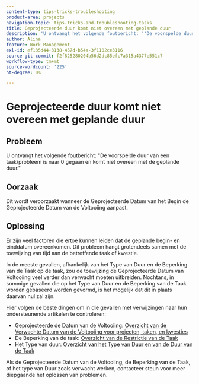 ```yaml
---
content-type: tips-tricks-troubleshooting
product-area: projects
navigation-topic: tips-tricks-and-troubleshooting-tasks
title: Geprojecteerde duur komt niet overeen met geplande duur
description: 'U ontvangt het volgende foutbericht: ''De voorspelde duur van een taak/probleem is naar 0 gegaan en komt niet overeen met de geplande duur.'''
author: Alina
feature: Work Management
exl-id: ef135d44-3138-457d-b54a-3f1102ce3116
source-git-commit: f2f825280204b56d2dc85efc7a315a4377e551c7
workflow-type: tm+mt
source-wordcount: '225'
ht-degree: 0%

---
```


# Geprojecteerde duur komt niet overeen met geplande duur

## Probleem

U ontvangt het volgende foutbericht: &quot;De voorspelde duur van een taak/probleem is naar 0 gegaan en komt niet overeen met de geplande duur.&quot;

## Oorzaak

Dit wordt veroorzaakt wanneer de Geprojecteerde Datum van het Begin de Geprojecteerde Datum van de Voltooiing aanpast.

## Oplossing

Er zijn veel factoren die ertoe kunnen leiden dat de geplande begin- en einddatum overeenkomen. Dit probleem hangt grotendeels samen met de toewijzing van tijd aan de betreffende taak of kwestie.

In de meeste gevallen, afhankelijk van het Type van Duur en de Beperking van de Taak op de taak, zou de toewijzing de Geprojecteerde Datum van Voltooiing veel verder dan verwacht moeten uitbreiden. Nochtans, in sommige gevallen die op het Type van Duur en de Beperking van de Taak worden gebaseerd worden gevormd, is het mogelijk dat dit in plaats daarvan nul zal zijn.

Hier volgen de beste dingen om in die gevallen met verwijzingen naar hun ondersteunende artikelen te controleren:

* Geprojecteerde de Datum van de Voltooiing: [ Overzicht van de Verwachte Datum van de Voltooiing voor projecten, taken, en kwesties ](../../../manage-work/projects/planning-a-project/project-projected-completion-date.md)
* De Beperking van de taak: [ Overzicht van de Restrictie van de Taak ](../../../manage-work/tasks/task-constraints/task-constraint-overview.md)
* Het Type van duur: [ Overzicht van het Type van Duur en van de Duur van de Taak ](../../../manage-work/tasks/taskdurtn/task-duration-and-duration-type.md)

Als de Geprojecteerde Datum van de Voltooiing, de Beperking van de Taak, of het type van Duur zoals verwacht werken, contacteer steun voor meer diepgaande het oplossen van problemen.
